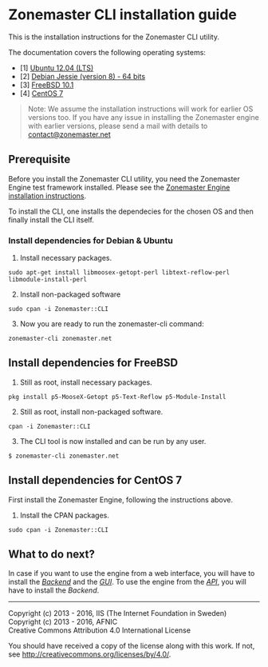 # Zonemaster CLI installation guide

This is the installation instructions for the Zonemaster CLI utility.

The documentation covers the following operating systems:

 * [1] <a href="#Debian">Ubuntu 12.04 (LTS)</a>
 * [2] <a href="#Debian">Debian Jessie (version 8) - 64 bits</a>
 * [3] <a href="#FreeBSD">FreeBSD 10.1</a>
 * [4] <a href="#CentOS">CentOS 7 </a>

>
> Note: We assume the installation instructions will work for earlier OS
> versions too. If you have any issue in installing the Zonemaster engine with
> earlier versions, please send a mail with details to contact@zonemaster.net
>


## Prerequisite

Before you install the Zonemaster CLI utility, you need the
Zonemaster Engine test framework installed. Please see the
[Zonemaster Engine installation instructions](https://github.com/dotse/zonemaster-engine/blob/master/docs/installation.md).

To install the CLI, one installs the dependecies
for the chosen OS and then finally install the CLI itself.

### <a name="Debian"></a> Install dependencies for Debian & Ubuntu

1) Install necessary packages.

`sudo apt-get install libmoosex-getopt-perl libtext-reflow-perl libmodule-install-perl`

2) Install non-packaged software

`sudo cpan -i Zonemaster::CLI`

3) Now you are ready to run the zonemaster-cli command:

`zonemaster-cli zonemaster.net`


## <a name="FreeBSD"></a> Install dependencies for FreeBSD

1) Still as root, install necessary packages.

`pkg install p5-MooseX-Getopt p5-Text-Reflow p5-Module-Install`

2) Still as root, install non-packaged software.

`cpan -i Zonemaster::CLI`

3) The CLI tool is now installed and can be run by any user.

`$ zonemaster-cli zonemaster.net`


## <a name="CentOS"></a> Install dependencies for CentOS 7

First install the Zonemaster Engine, following the instructions above.

1) Install the CPAN packages.

`sudo cpan -i Zonemaster::CLI`


## What to do next?

In case if you want to use the engine from a web interface, you will have to install the
*[Backend](https://github.com/dotse/zonemaster-backend/blob/master/docs/installation.md)*
and the *[GUI](https://github.com/dotse/zonemaster-gui/blob/master/docs/installation.md)*.
To use the engine from the *[API](https://github.com/dotse/zonemaster-backend/blob/master/docs/API.md)*,
you will have to install the *Backend*.


-------

Copyright (c) 2013 - 2016, IIS (The Internet Foundation in Sweden)  
Copyright (c) 2013 - 2016, AFNIC  
Creative Commons Attribution 4.0 International License

You should have received a copy of the license along with this
work.  If not, see <http://creativecommons.org/licenses/by/4.0/>.
